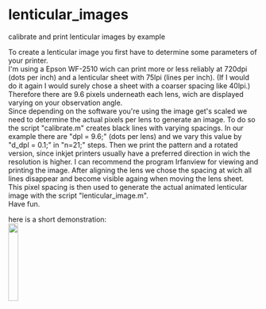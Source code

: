 # lenticular_images

calibrate and print lenticular images by example

To create a lenticular image you first have to determine some parameters of your printer. \
I'm using a Epson WF-2510 wich can print more or less reliably at 720dpi (dots per inch) and a lenticular sheet with 75lpi (lines per inch). (If I would do it again I would surely chose a sheet with a coarser spacing like 40lpi.) \
Therefore there are 9.6 pixels underneath each lens, wich are displayed varying on your observation angle. \
Since depending on the software you're using the image get's scaled we need to determine the actual pixels per lens to generate an image. To do so the script "calibrate.m" creates black lines with varying spacings. In our example there are "dpl = 9.6;" (dots per lens) and we vary this value by "d_dpl = 0.1;" in "n=21;" steps. Then we print the pattern and a rotated version, since inkjet printers usually have a preferred direction in wich the resolution is higher. I can recommend the program Irfanview for viewing and printing the image. After aligning the lens we chose the spacing at wich all lines disappear and become visible againg when moving the lens sheet.
This pixel spacing is then used to generate the actual animated lenticular image with the script "lenticular_image.m". \
Have fun.

here is a short demonstration: \
[<img src="https://img.youtube.com/vi/ul23OZaDYW0/maxresdefault.jpg" width="20%">](https://youtu.be/ul23OZaDYW0)
